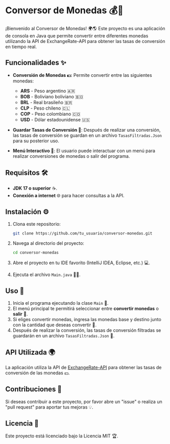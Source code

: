 # Conversor de Monedas 💰💸

¡Bienvenido al Conversor de Monedas! 🌍🌎 Este proyecto es una aplicación de consola en Java que permite convertir entre diferentes monedas utilizando la API de ExchangeRate-API para obtener las tasas de conversión en tiempo real.

## Funcionalidades ✨

- **Conversión de Monedas 💵**: Permite convertir entre las siguientes monedas:
  - **ARS** - Peso argentino 🇦🇷
  - **BOB** - Boliviano boliviano 🇧🇴
  - **BRL** - Real brasileño 🇧🇷
  - **CLP** - Peso chileno 🇨🇱
  - **COP** - Peso colombiano 🇨🇴
  - **USD** - Dólar estadounidense 🇺🇸
  
- **Guardar Tasas de Conversión 💾**: Después de realizar una conversión, las tasas de conversión se guardan en un archivo `TasasFiltradas.Json` para su posterior uso.
  
- **Menú Interactivo 📜**: El usuario puede interactuar con un menú para realizar conversiones de monedas o salir del programa.

## Requisitos 🛠️

- **JDK 17 o superior** ☕.
- **Conexión a internet** 🌐 para hacer consultas a la API.

## Instalación ⚙️

1. Clona este repositorio:
    ```bash
    git clone https://github.com/tu_usuario/conversor-monedas.git
    ```

2. Navega al directorio del proyecto:
    ```bash
    cd conversor-monedas
    ```

3. Abre el proyecto en tu IDE favorito (IntelliJ IDEA, Eclipse, etc.) 💻.

4. Ejecuta el archivo `Main.java` 🏃‍♂️.

## Uso 🔧

1. Inicia el programa ejecutando la clase `Main` 🏁.
2. El menú principal te permitirá seleccionar entre **convertir monedas** o **salir** 🚪.
3. Si eliges convertir monedas, ingresa las monedas base y destino junto con la cantidad que deseas convertir 💱.
4. Después de realizar la conversión, las tasas de conversión filtradas se guardarán en un archivo `TasasFiltradas.Json` 📝.

## API Utilizada 🌍

La aplicación utiliza la API de [ExchangeRate-API](https://www.exchangerate-api.com/) para obtener las tasas de conversión de las monedas 💵.

## Contribuciones 🤝

Si deseas contribuir a este proyecto, por favor abre un "issue" o realiza un "pull request" para aportar tus mejoras 💡.

## Licencia 📄

Este proyecto está licenciado bajo la Licencia MIT 🏆.
